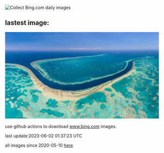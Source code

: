 ![Collect Bing.com daily images](https://github.com/counter2015/bing-daily-images/workflows/Collect%20Bing.com%20daily%20images/badge.svg)
## lastest image:
![](images/ReefAwareness.jpg)

use github actions to download www.bing.com images.

last update:2023-06-02 01:37:23 UTC

all images since 2020-05-10 [here](https://github.com/counter2015/bing-daily-images/tree/master/images) 
